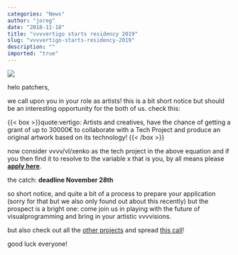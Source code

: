 ```yaml
---
categories: "News"
author: "joreg"
date: "2018-11-18"
title: "vvvvertigo starts residency 2019"
slug: "vvvvertigo-starts-residency-2019"
description: ""
imported: "true"
---
```



![](starts-vertigo.png) 

helo patchers,

we call upon you in your role as artists! this is a bit short notice but should be an interesting opportunity for the both of us. check this:

{{< box >}}quote:vertigo:
Artists and creatives, have the chance of getting a grant of up to 30000€ to collaborate with a Tech Project and produce an original artwork based on its technology!{{< /box >}}

now consider vvvv/vl/xenko as the tech project in the above equation and if you then find it to resolve to the variable x that is you, by all means please **[apply here](https://vertigo.starts.eu/calls/starts-residencies-call-3/projects/vvvv-a-visual-programming-environment/detail/)**.

the catch: **deadline November 28th**

so short notice, and quite a bit of a process to prepare your application (sorry for that but we also only found out about this recently) but the prospect is a bright one: come join us in playing with the future of visualprogramming and bring in your artistic vvvvisions. 

but also check out all the [other projects](https://vertigo.starts.eu/projects/) and spread [this call](https://vertigo.starts.eu/calls/starts-residencies-call-3/detail/)!

good luck everyone!
